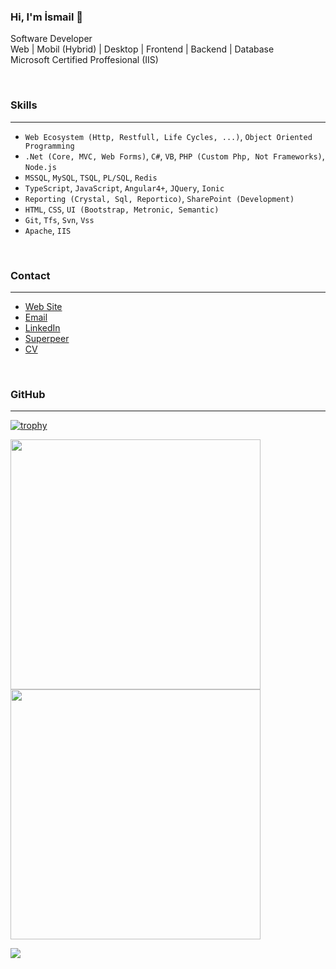 ### Hi, I'm İsmail 👋
<p>
  Software Developer
  <br>
  Web | Mobil (Hybrid) | Desktop | Frontend | Backend | Database
  <br>
  Microsoft Certified Proffesional (IIS)
</p>

<br>
<p>
 <h3>Skills</h3>
</p>
<hr>

- `Web Ecosystem (Http, Restfull, Life Cycles, ...)`, `Object Oriented Programming`
- `.Net (Core, MVC, Web Forms)`, `C#`, `VB`, `PHP (Custom Php, Not Frameworks)`, `Node.js`
- `MSSQL`, `MySQL`, `TSQL`, `PL/SQL`, `Redis`
- `TypeScript`, `JavaScript`, `Angular4+`, `JQuery`, `Ionic`
- `Reporting (Crystal, Sql, Reportico)`, `SharePoint (Development)`
- `HTML`, `CSS`, `UI (Bootstrap, Metronic, Semantic)`
- `Git`, `Tfs`, `Svn`, `Vss`
- `Apache`, `IIS`

<br>
<p>
 <h3>Contact</h3>
</p>
<hr>

- [Web Site](https://www.ismailaktas.com)  
- [Email](mailto:aktasismail@yahoo.com)
- [LinkedIn](https://www.linkedin.com/in/ismail-akta%C5%9F-927a0b52)
- [Superpeer](https://superpeer.com/ismailaktas)
- [CV](https://www.ismailaktas.com/wp-content/uploads/2022/01/ismailaktascv.pdf)

<br>
<p>
 <h3>GitHub</h3>
</p>
<hr>

[![trophy](https://github-profile-trophy.vercel.app/?username=ismailaktas)](https://github.com/ryo-ma/github-profile-trophy)

<p>
  <img src = "https://github-readme-stats.vercel.app/api?username=ismailaktas&show_icons=true" width = 400>
  <img src = "https://github-readme-streak-stats.herokuapp.com?user=ismailaktas&hide_border=true" width = 400>
</p>

<img src = "https://github-readme-stats.vercel.app/api/top-langs/?username=ismailaktas&layout=compact">


